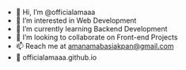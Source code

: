 - 👋 Hi, I’m @officialamaaa
- 👀 I’m interested in Web Development
- 🌱 I’m currently learning Backend Development
- 💞️ I’m looking to collaborate on Front-end Projects
- 📫 Reach me at amanamabasiakpan@gmail.com
- 👀 officialamaaa.github.io

